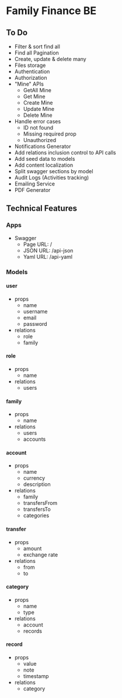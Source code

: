 # Family Finance BE

## To Do

- Filter & sort find all
- Find all Pagination
- Create, update & delete many
- Files storage
- Authentication
- Authorization
- "Mine" APIs
  - GetAll Mine
  - Get Mine
  - Create Mine
  - Update Mine
  - Delete Mine
- Handle error cases
  - ID not found
  - Missing required prop
  - Unauthorized
- Notifications Generator
- Add relations inclusion control to API calls
- Add seed data to models
- Add content localization
- Split swagger sections by model
- Audit Logs (Activities tracking)
- Emailing Service
- PDF Generator

## Technical Features

### Apps

- Swagger
  - Page URL: /
  - JSON URL: /api-json
  - Yaml URL: /api-yaml

### Models

#### user

- props
  - name
  - username
  - email
  - password
- relations
  - role
  - family

#### role

- props
  - name
- relations
  - users

#### family

- props
  - name
- relations
  - users
  - accounts

#### account

- props
  - name
  - currency
  - description
- relations
  - family
  - transfersFrom
  - transfersTo
  - categories

#### transfer

- props
  - amount
  - exchange rate
- relations
  - from
  - to

#### category

- props
  - name
  - type
- relations
  - account
  - records

#### record

- props
  - value
  - note
  - timestamp
- relations
  - category
